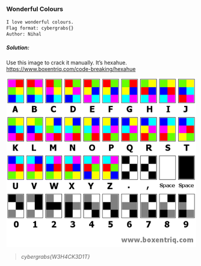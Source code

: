 ### Wonderful Colours

```
I love wonderful colours.
Flag format: cybergrabs{}
Author: Nihal
```
##### Solution:
Use this image to crack it manually. It’s hexahue. https://www.boxentriq.com/code-breaking/hexahue

![image](https://github.com/thecybergrabs/CTF-0x02-Write-up/blob/main/Miscellaneous/Wonderful%20Colours/01.png)

> *cybergrabs{W3H4CK3D1T}*
